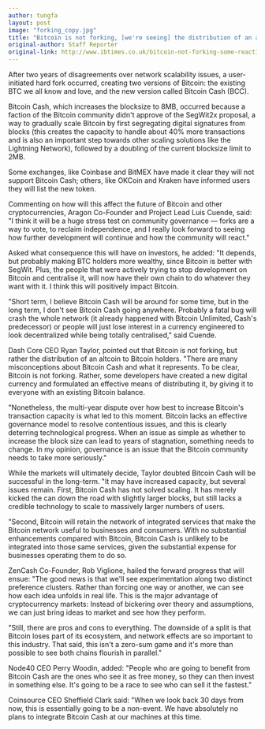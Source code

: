 ```yaml
---
author: tungfa
layout: post
image: "forking_copy.jpg"
title: "Bitcoin is not forking, [we're seeing] the distribution of an altcoin...  - Ryan Taylor - DASH"
original-author: Staff Reporter
original-link: http://www.ibtimes.co.uk/bitcoin-not-forking-some-reactions-birth-bcc-1633012?utm_content=buffer1395c&utm_medium=social&utm_source=facebook.com&utm_campaign=buffer
---
```


After two years of disagreements over network scalability issues, a user-initiated hard fork occurred, creating two versions of Bitcoin: the existing BTC we all know and love, and the new version called Bitcoin Cash (BCC).

Bitcoin Cash, which increases the blocksize to 8MB, occurred because a faction of the Bitcoin community didn't approve of the SegWit2x proposal, a way to gradually scale Bitcoin by first segregating digital signatures from blocks (this creates the capacity to handle about 40% more transactions and is also an important step towards other scaling solutions like the Lightning Network), followed by a doubling of the current blocksize limit to 2MB.

Some exchanges, like Coinbase and BitMEX have made it clear they will not support Bitcoin Cash; others, like OKCoin and Kraken have informed users they will list the new token.

Commenting on how will this affect the future of Bitcoin and other cryptocurrencies, Aragon Co-Founder and Project Lead Luis Cuende, said: "I think it will be a huge stress test on community governance — forks are a way to vote, to reclaim independence, and I really look forward to seeing how further development will continue and how the community will react."

Asked what consequence this will have on investors, he added: "It depends, but probably making BTC holders more wealthy, since Bitcoin is better with SegWit. Plus, the people that were actively trying to stop development on Bitcoin and centralise it, will now have their own chain to do whatever they want with it. I think this will positively impact Bitcoin.

"Short term, I believe Bitcoin Cash will be around for some time, but in the long term, I don't see Bitcoin Cash going anywhere. Probably a fatal bug will crash the whole network (it already happened with Bitcoin Unlimited, Cash's predecessor) or people will just lose interest in a currency engineered to look decentralized while being totally centralised," said Cuende.

Dash Core CEO Ryan Taylor, pointed out that Bitcoin is not forking, but rather the distribution of an altcoin to Bitcoin holders. "There are many misconceptions about Bitcoin Cash and what it represents. To be clear, Bitcoin is not forking. Rather, some developers have created a new digital currency and formulated an effective means of distributing it, by giving it to everyone with an existing Bitcoin balance.

"Nonetheless, the multi-year dispute over how best to increase Bitcoin's transaction capacity is what led to this moment. Bitcoin lacks an effective governance model to resolve contentious issues, and this is clearly deterring technological progress. When an issue as simple as whether to increase the block size can lead to years of stagnation, something needs to change. In my opinion, governance is an issue that the Bitcoin community needs to take more seriously."

While the markets will ultimately decide, Taylor doubted Bitcoin Cash will be successful in the long-term. "It may have increased capacity, but several issues remain. First, Bitcoin Cash has not solved scaling. It has merely kicked the can down the road with slightly larger blocks, but still lacks a credible technology to scale to massively larger numbers of users.

"Second, Bitcoin will retain the network of integrated services that make the Bitcoin network useful to businesses and consumers. With no substantial enhancements compared with Bitcoin, Bitcoin Cash is unlikely to be integrated into those same services, given the substantial expense for businesses operating them to do so.

ZenCash Co-Founder, Rob Viglione, hailed the forward progress that will ensue: "The good news is that we'll see experimentation along two distinct preference clusters. Rather than forcing one way or another, we can see how each idea unfolds in real life. This is the major advantage of cryptocurrency markets: Instead of bickering over theory and assumptions, we can just bring ideas to market and see how they perform.

"Still, there are pros and cons to everything. The downside of a split is that Bitcoin loses part of its ecosystem, and network effects are so important to this industry. That said, this isn't a zero-sum game and it's more than possible to see both chains flourish in parallel."

Node40 CEO Perry Woodin, added: "People who are going to benefit from Bitcoin Cash are the ones who see it as free money, so they can then invest in something else. It's going to be a race to see who can sell it the fastest."

Coinsource CEO Sheffield Clark said: "When we look back 30 days from now, this is essentially going to be a non-event. We have absolutely no plans to integrate Bitcoin Cash at our machines at this time.

